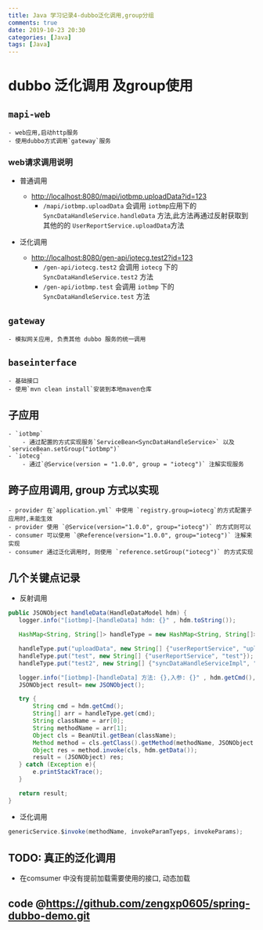 ```yaml
---
title: Java 学习记录4-dubbo泛化调用,group分组
comments: true
date: 2019-10-23 20:30
categories: [Java]
tags: [Java]
---
```


# dubbo 泛化调用 及group使用

## `mapi-web` 
    - web应用,启动http服务
    - 使用dubbo方式调用`gateway`服务

### web请求调用说明
  - 普通调用
    - <http://localhost:8080/mapi/iotbmp.uploadData?id=123>
        - `/mapi/iotbmp.uploadData` 会调用 `iotbmp`应用下的`SyncDataHandleService.handleData` 方法,此方法再通过反射获取到其他的的 `UserReportService.uploadData`方法
    
  - 泛化调用
    - <http://localhost:8080/gen-api/iotecg.test2?id=123> 
        - `/gen-api/iotecg.test2` 会调用 `iotecg` 下的 `SyncDataHandleService.test2` 方法 
        - `/gen-api/iotbmp.test` 会调用 `iotbmp` 下的 `SyncDataHandleService.test` 方法

<!-- more -->
## `gateway`
    - 模拟网关应用, 负责其他 dubbo 服务的统一调用
   
## `baseinterface` 
    - 基础接口
    - 使用`mvn clean install`安装到本地maven仓库
        
## 子应用
    - `iotbmp`
        - 通过配置的方式实现服务`ServiceBean<SyncDataHandleService>` 以及`serviceBean.setGroup("iotbmp")`
    - `iotecg`
        - 通过`@Service(version = "1.0.0", group = "iotecg")` 注解实现服务

## 跨子应用调用, group 方式以实现
    - provider 在`application.yml` 中使用 `registry.group=iotecg`的方式配置子应用时,未能生效
    - provider 使用 `@Service(version="1.0.0", group="iotecg")` 的方式则可以
    - consumer 可以使用 `@Reference(version="1.0.0", group="iotecg")` 注解来实现
    - consumer 通过泛化调用时, 则使用 `reference.setGroup("iotecg")` 的方式实现
  
## 几个关键点记录
 - 反射调用
 ```java
public JSONObject handleData(HandleDataModel hdm) {
    logger.info("[iotbmp]-[handleData] hdm: {}" , hdm.toString());

    HashMap<String, String[]> handleType = new HashMap<String, String[]>();

    handleType.put("uploadData", new String[] {"userReportService", "uploadData"});
    handleType.put("test", new String[] {"userReportService", "test"});
    handleType.put("test2", new String[] {"syncDataHandleServiceImpl", "test2"});

    logger.info("[iotbmp]-[handleData] 方法: {},入参: {}" , hdm.getCmd(), hdm.getData() );
    JSONObject result= new JSONObject();

    try {
        String cmd = hdm.getCmd();
        String[] arr = handleType.get(cmd);
        String className = arr[0];
        String methodName = arr[1];
        Object cls = BeanUtil.getBean(className);
        Method method = cls.getClass().getMethod(methodName, JSONObject.class);
        Object res = method.invoke(cls, hdm.getData());
        result = (JSONObject) res;
    } catch (Exception e){
        e.printStackTrace();
    }

    return result;
}
 ```  
 
 - 泛化调用
```java
genericService.$invoke(methodName, invokeParamTyeps, invokeParams);
```  

## TODO: 真正的泛化调用
- 在comsumer 中没有提前加载需要使用的接口, 动态加载


## code @<https://github.com/zengxp0605/spring-dubbo-demo.git>

